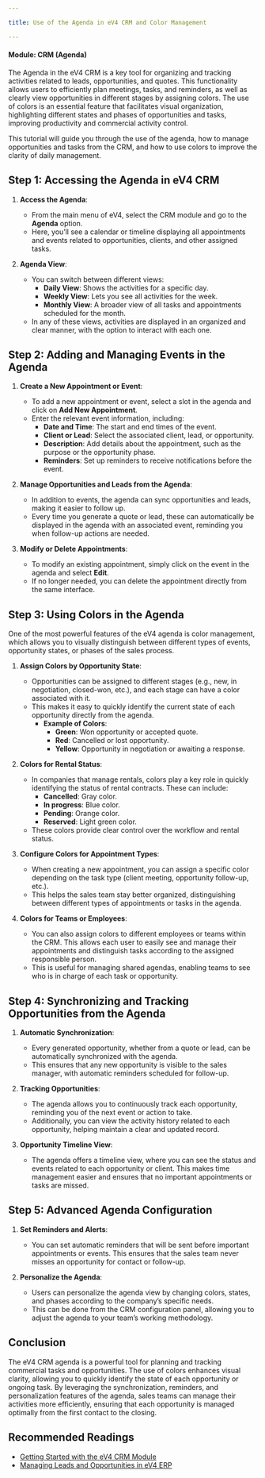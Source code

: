 ```yaml
---

title: Use of the Agenda in eV4 CRM and Color Management

---
```


#### Module: CRM (Agenda)

The Agenda in the eV4 CRM is a key tool for organizing and tracking activities related to leads, opportunities, and quotes. This functionality allows users to efficiently plan meetings, tasks, and reminders, as well as clearly view opportunities in different stages by assigning colors. The use of colors is an essential feature that facilitates visual organization, highlighting different states and phases of opportunities and tasks, improving productivity and commercial activity control.

This tutorial will guide you through the use of the agenda, how to manage opportunities and tasks from the CRM, and how to use colors to improve the clarity of daily management.

## Step 1: Accessing the Agenda in eV4 CRM

1. **Access the Agenda**:
   - From the main menu of eV4, select the CRM module and go to the **Agenda** option.
   - Here, you’ll see a calendar or timeline displaying all appointments and events related to opportunities, clients, and other assigned tasks.

2. **Agenda View**:
   - You can switch between different views:
     - **Daily View**: Shows the activities for a specific day.
     - **Weekly View**: Lets you see all activities for the week.
     - **Monthly View**: A broader view of all tasks and appointments scheduled for the month.
   - In any of these views, activities are displayed in an organized and clear manner, with the option to interact with each one.

## Step 2: Adding and Managing Events in the Agenda

1. **Create a New Appointment or Event**:
   - To add a new appointment or event, select a slot in the agenda and click on **Add New Appointment**.
   - Enter the relevant event information, including:
     - **Date and Time**: The start and end times of the event.
     - **Client or Lead**: Select the associated client, lead, or opportunity.
     - **Description**: Add details about the appointment, such as the purpose or the opportunity phase.
     - **Reminders**: Set up reminders to receive notifications before the event.

2. **Manage Opportunities and Leads from the Agenda**:
   - In addition to events, the agenda can sync opportunities and leads, making it easier to follow up.
   - Every time you generate a quote or lead, these can automatically be displayed in the agenda with an associated event, reminding you when follow-up actions are needed.

3. **Modify or Delete Appointments**:
   - To modify an existing appointment, simply click on the event in the agenda and select **Edit**.
   - If no longer needed, you can delete the appointment directly from the same interface.

## Step 3: Using Colors in the Agenda

One of the most powerful features of the eV4 agenda is color management, which allows you to visually distinguish between different types of events, opportunity states, or phases of the sales process.

1. **Assign Colors by Opportunity State**:
   - Opportunities can be assigned to different stages (e.g., new, in negotiation, closed-won, etc.), and each stage can have a color associated with it.
   - This makes it easy to quickly identify the current state of each opportunity directly from the agenda.
     - **Example of Colors**:
       - **Green**: Won opportunity or accepted quote.
       - **Red**: Cancelled or lost opportunity.
       - **Yellow**: Opportunity in negotiation or awaiting a response.

2. **Colors for Rental Status**:
   - In companies that manage rentals, colors play a key role in quickly identifying the status of rental contracts. These can include:
     - **Cancelled**: Gray color.
     - **In progress**: Blue color.
     - **Pending**: Orange color.
     - **Reserved**: Light green color.
   - These colors provide clear control over the workflow and rental status.

3. **Configure Colors for Appointment Types**:
   - When creating a new appointment, you can assign a specific color depending on the task type (client meeting, opportunity follow-up, etc.).
   - This helps the sales team stay better organized, distinguishing between different types of appointments or tasks in the agenda.

4. **Colors for Teams or Employees**:
   - You can also assign colors to different employees or teams within the CRM. This allows each user to easily see and manage their appointments and distinguish tasks according to the assigned responsible person.
   - This is useful for managing shared agendas, enabling teams to see who is in charge of each task or opportunity.

## Step 4: Synchronizing and Tracking Opportunities from the Agenda

1. **Automatic Synchronization**:
   - Every generated opportunity, whether from a quote or lead, can be automatically synchronized with the agenda.
   - This ensures that any new opportunity is visible to the sales manager, with automatic reminders scheduled for follow-up.

2. **Tracking Opportunities**:
   - The agenda allows you to continuously track each opportunity, reminding you of the next event or action to take.
   - Additionally, you can view the activity history related to each opportunity, helping maintain a clear and updated record.

3. **Opportunity Timeline View**:
   - The agenda offers a timeline view, where you can see the status and events related to each opportunity or client. This makes time management easier and ensures that no important appointments or tasks are missed.

## Step 5: Advanced Agenda Configuration

1. **Set Reminders and Alerts**:
   - You can set automatic reminders that will be sent before important appointments or events. This ensures that the sales team never misses an opportunity for contact or follow-up.

2. **Personalize the Agenda**:
   - Users can personalize the agenda view by changing colors, states, and phases according to the company’s specific needs.
   - This can be done from the CRM configuration panel, allowing you to adjust the agenda to your team’s working methodology.

## Conclusion

The eV4 CRM agenda is a powerful tool for planning and tracking commercial tasks and opportunities. The use of colors enhances visual clarity, allowing you to quickly identify the state of each opportunity or ongoing task. By leveraging the synchronization, reminders, and personalization features of the agenda, sales teams can manage their activities more efficiently, ensuring that each opportunity is managed optimally from the first contact to the closing.

## Recommended Readings

- [Getting Started with the eV4 CRM Module](../01_config_crm)
- [Managing Leads and Opportunities in eV4 ERP](../firstbudget/page4)

